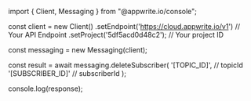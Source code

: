import { Client, Messaging } from "@appwrite.io/console";

const client = new Client()
    .setEndpoint('https://cloud.appwrite.io/v1') // Your API Endpoint
    .setProject('5df5acd0d48c2'); // Your project ID

const messaging = new Messaging(client);

const result = await messaging.deleteSubscriber(
    '[TOPIC_ID]', // topicId
    '[SUBSCRIBER_ID]' // subscriberId
);

console.log(response);
